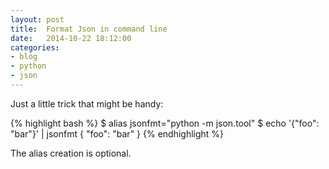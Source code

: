 ```yaml
---
layout: post
title:  Format Json in command line
date:   2014-10-22 18:12:00
categories:
- blog
- python
- json
---
```


Just a little trick that might be handy:

{% highlight bash %}
$ alias jsonfmt="python -m json.tool"
$ echo '{"foo": "bar"}' | jsonfmt
{
    "foo": "bar"
}
{% endhighlight %}

The alias creation is optional.
